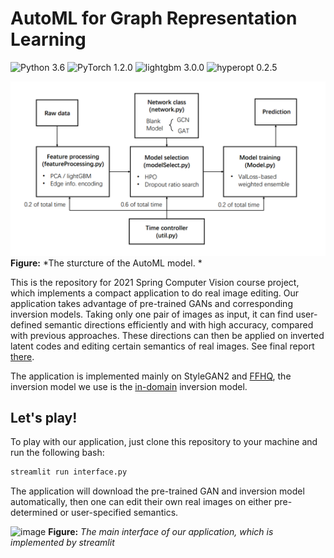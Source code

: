 # AutoML for Graph Representation Learning

![Python 3.6](https://img.shields.io/badge/python-3.6-green.svg?style=plastic)
![PyTorch 1.2.0](https://img.shields.io/badge/pytorch-1.2.0-green.svg?style=plastic)
![lightgbm 3.0.0](https://img.shields.io/badge/lightgbm-3.0.0-green.svg?style=plastic)
![hyperopt 0.2.5](https://img.shields.io/badge/hyperopt-0.2.5-green.svg?style=plastic)

![image](./structure.png)
**Figure:** *The sturcture of the AutoML model. *

This is the repository for 2021 Spring Computer Vision course project, which implements a compact application to do real image editing. Our application takes advantage of pre-trained GANs and corresponding inversion models. Taking only one pair of images as input, it can find user-defined semantic directions efficiently and with high accuracy, compared with previous approaches. These directions can then be applied on inverted latent codes and editing certain semantics of real images. See final report [there](./CV_FinalReport_Direction_in_GAN_Latent_Space.pdf).

The application is implemented mainly on StyleGAN2 and [FFHQ](https://github.com/NVlabs/ffhq-dataset), the inversion model we use is the [in-domain](https://github.com/genforce/idinvert_pytorch) inversion model.

## Let's play!

To play with our application, just clone this repository to your machine and run the following bash:
```bash
streamlit run interface.py
```
The application will download the pre-trained GAN and inversion model automatically, then one can edit their own real images on either pre-determined or user-specified semantics.

![image](./interface.png)
**Figure:** *The main interface of our application, which is implemented by streamlit*
